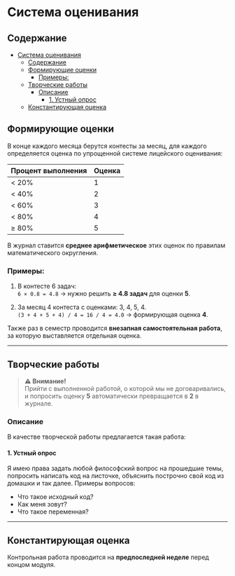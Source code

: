 # Система оценивания

## Содержание
- [Система оценивания](#система-оценивания)
  - [Содержание](#содержание)
  - [Формирующие оценки](#формирующие-оценки)
    - [Примеры:](#примеры)
  - [Творческие работы](#творческие-работы)
    - [Описание](#описание)
      - [1. Устный опрос](#1-устный-опрос)
  - [Константирующая оценка](#константирующая-оценка)

## Формирующие оценки
В конце каждого месяца берутся контесты за месяц, для каждого определяется оценка по упрощенной системе лицейского оценивания:

| Процент выполнения | Оценка |
|-------------------|--------|
| < 20%             | 1      |
| < 40%             | 2      |
| < 60%             | 3      |
| < 80%             | 4      |
| ≥ 80%             | 5      |

В журнал ставится **среднее арифметическое** этих оценок по правилам математического округления.

### Примеры:
1. В контесте 6 задач:  
   `6 × 0.8 = 4.8` → нужно решить **≥ 4.8 задач** для оценки **5**.

2. За месяц 4 контеста с оценками: 3, 4, 5, 4.  
   `(3 + 4 + 5 + 4) / 4 = 16 / 4 = 4.0` → формирующая оценка **4**.

Также раз в семестр проводится **внезапная самостоятельная работа**, за которую выставляется отдельная оценка.

---

## Творческие работы

> **⚠️ Внимание!**  
> Прийти с выполненной работой, о которой мы не договаривались, и попросить оценку **5** автоматически превращается в **2** в журнале.

### Описание
В качестве творческой работы предлагается такая работа:

#### 1. Устный опрос
Я имею права задать любой философский вопрос на прошедшие темы, попросить написать код на листочке, объяснить построчно свой код из домашки и так далее. Примеры вопросов:
- Что такое исходный код? 
- Как меня зовут? 
- Что такое переменная?

---

## Константирующая оценка
Контрольная работа проводится на **предпоследней неделе** перед концом модуля.